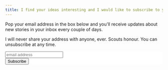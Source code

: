 ```yaml
---
title: I find your ideas interesting and I would like to subscribe to your newsletter
---
```


Pop your email address in the box below and you'll receive updates about new stories in your inbox every couple of days.

I will never share your address with anyone, ever.  Scouts honour.  You can unsubscribe at any time.

<link href="//cdn-images.mailchimp.com/embedcode/slim-10_7.css" rel="stylesheet" type="text/css">
<style type="text/css">
  #mc_embed_signup{background:#fff; clear:left; font:14px Helvetica,Arial,sans-serif; }
  /* Add your own MailChimp form style overrides in your site stylesheet or in this style block.
     We recommend moving this block and the preceding CSS link to the HEAD of your HTML file. */
</style>



<!-- Begin MailChimp Signup Form -->
<div id="mc_embed_signup">
<form action="//pjcollins.us15.list-manage.com/subscribe/post?u=19e97d316e31f2f2a61d3c0ea&amp;id=e5d1404131" method="post" id="mc-embedded-subscribe-form" name="mc-embedded-subscribe-form" class="validate" target="_blank" novalidate>
    <div id="mc_embed_signup_scroll">
  
  <input type="email" value="" name="EMAIL" class="email" id="mce-EMAIL" placeholder="email address" required>
    <!-- real people should not fill this in and expect good things - do not remove this or risk form bot signups-->
    <div style="position: absolute; left: -5000px;" aria-hidden="true"><input type="text" name="b_19e97d316e31f2f2a61d3c0ea_e5d1404131" tabindex="-1" value=""></div>
    <div class="clear"><input type="submit" value="Subscribe" name="subscribe" id="mc-embedded-subscribe" class="button"></div>
    </div>
</form>
</div>

<!--End mc_embed_signup-->
